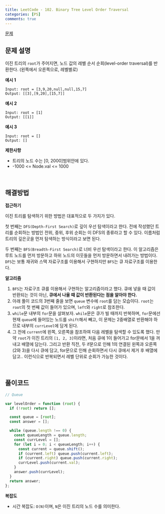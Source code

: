 ```yaml
---
title: LeetCode - 102. Binary Tree Level Order Traversal
categories: [PS]
comments: true
---
```


[문제](https://leetcode.com/problems/binary-tree-level-order-traversal/)

## 문제 설명

이진 트리의 `root`가 주어지면, 노드 값의 레벨 순서 순회(level-order traversal)를 반환한다. (왼쪽에서 오른쪽으로, 레벨별로)

**예시 1**

```
Input: root = [3,9,20,null,null,15,7]
Output: [[3],[9,20],[15,7]]
```

**예시 2**

```
Input: root = [1]
Output: [[1]]
```

**예시 3**

```
Input: root = []
Output: []
```

**제한사항**

- 트리의 노드 수는 [0, 2000]범위안에 있다.
- -1000 <= Node.val <= 1000

<br>

## 해결방법

**접근하기**

이진 트리를 탐색하기 위한 방법은 대표적으로 두 가지가 있다.

첫 번째는 `DFS(Depth-First Search)`로 깊이 우선 탐색이라고 한다. 전에 작성했던 트리를 순회하는 방법인 전위, 중위, 후위 순회는 이 DFS의 종류라고 할 수 있다. 이름처럼 트리의 깊은곳을 먼저 탐색하는 방식이라고 보면 된다.

두 번째는 `BFS(Breadth-First Search)`로 너비 우선 탐색이라고 한다. 이 알고리즘은 루트 노드를 먼저 방문하고 하위 노드의 이웃들을 먼저 방문하면서 내려가는 방법이다. `DFS`는 보통 재귀와 스택 자료구조를 이용해서 구현하지만 `BFS`는 큐 자료구조를 이용한다.

**알고리즘**

1. `BFS`는 자료구조 큐를 이용해서 구현하는 알고리즘이라고 했다. 큐에 넣을 때 값이 반환되는 것이 아닌, **큐에서 나올 때 값이 반환된다는 점을 알아야 한다.**
2. 아래 풀이 코드의 3번째 줄을 보면 `queue` 변수에 `root`를 담는 모습이다. `root`는 `root`의 첫 번째 값이 들어가 있으며, `left`와 `right`로 참조한다.
3. `while`문 내부의 `for`문을 살펴보자. `while`문은 큐가 빌 때까지 반복하며, `for`문에선 현재 `queue`에 들어있는 노드를 `shift`해서 빼고, 이 문제는 2중배열로 반환해야 하므로 내부의 `currLevel`에 담게 된다.
4. 그 전에 `current`에 왼쪽, 오른쪽을 참조하여 다음 레벨을 탐색할 수 있도록 했다. 만약 `root`가 이진 트리의 `[1, 2, 3]`이라면, 처음 큐에 1이 들어가고 for문에서 1을 꺼내고 배열에 담는다. 그리고 반환 직전, 두 if문으로 인해 1의 연결된 왼쪽과 오른쪽 (2와 3)을 다시 큐에 담고, for문으로 인해 순회하면서 다시 큐에서 제거 후 배열에 담고.. 이런식으로 반복되면서 레벨 단위로 순회가 가능한 것이다.

<br>

## 풀이코드

```js
// Queue

var levelOrder = function (root) {
  if (!root) return [];

  const queue = [root];
  const answer = [];

  while (queue.length !== 0) {
    const queueLength = queue.length;
    const currLevel = [];
    for (let i = 0; i < queueLength; i++) {
      const current = queue.shift();
      if (current.left) queue.push(current.left);
      if (current.right) queue.push(current.right);
      currLevel.push(current.val);
    }
    answer.push(currLevel);
  }
  return answer;
};
```

**복잡도**

- 시간 복잡도: `O(N)`이며, `N`은 이진 트리의 노드 수를 의미한다.
